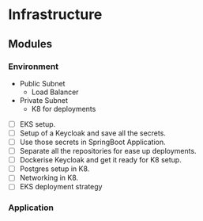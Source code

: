 # Infrastructure

## Modules

### Environment
- Public Subnet
    - Load Balancer
- Private Subnet
    - K8 for deployments

- [ ] EKS setup.
- [ ] Setup of a Keycloak and save all the secrets.
- [ ] Use those secrets in SpringBoot Application.
- [ ] Separate all the repositories for ease up deployments.
- [ ] Dockerise Keycloak and get it ready for K8 setup.
- [ ] Postgres setup in K8.
- [ ] Networking in K8.
- [ ] EKS deployment strategy   
### Application

